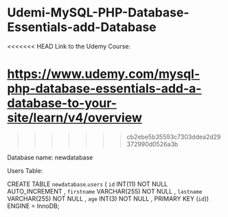 # Udemi-MySQL-PHP-Database-Essentials-add-Database
<<<<<<< HEAD
Link to the Udemy Course:

https://www.udemy.com/mysql-php-database-essentials-add-a-database-to-your-site/learn/v4/overview
=======
>>>>>>> cb2ebe5b35593c7303ddea2d29372990d0526a3b

Database name: newdatabase

Users Table:

CREATE TABLE `newdatabase`.`users` (
    `id` INT(11) NOT NULL AUTO_INCREMENT ,
    `firstname` VARCHAR(255) NOT NULL ,
    `lastname` VARCHAR(255) NOT NULL ,
    `age` INT(3) NOT NULL , PRIMARY KEY (`id`)) ENGINE = InnoDB;
